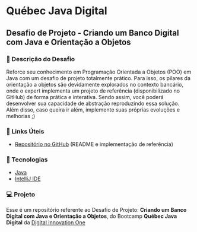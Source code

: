 # Québec Java Digital

## Desafio de Projeto - Criando um Banco Digital com Java e Orientação a Objetos

### 💬 Descrição do Desafio
Reforce seu conhecimento em Programação Orientada a Objetos (POO) em Java com um desafio de projeto totalmente prático. Para isso, os pilares da orientação a objetos são devidamente explorados no contexto bancário, onde o expert implementa um projeto de referência (disponibilizado no GitHub) de forma prática e interativa. Sendo assim, você poderá desenvolver sua capacidade de abstração reproduzindo essa solução. Além disso, caso queira ir além, implemente suas próprias evoluções e melhorias ;)

### 🔗 Links Úteis
- [Repositório no GitHub](https://github.com/falvojr/lab-banco-digital-oo) (README e implementação de referência)

### 🚀 Tecnologias
- [Java](https://www.java.com/pt-BR/)
- [IntelliJ IDE](https://www.eclipse.org)

### 💻 Projeto
Esse é um repositório referente ao Desafio de Projeto: **Criando um Banco Digital com Java e Orientação a Objetos**, do Bootcamp **Québec Java Digital** da [Digital Innovation One](https://dio.me/)